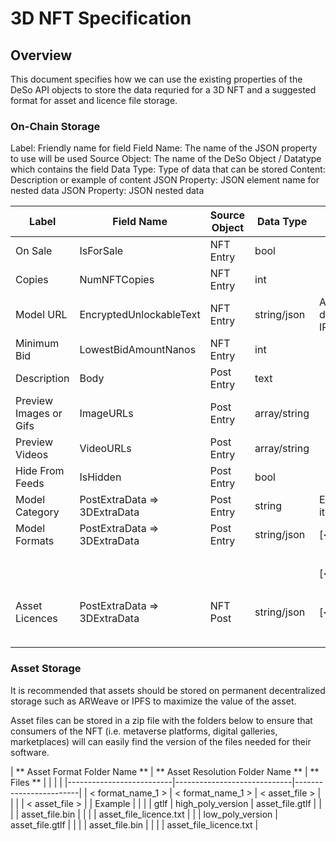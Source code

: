 
# 3D NFT Specification 


## Overview

This document specifies how we can use the existing properties of the DeSo API objects to store the data requried for a 3D NFT and a suggested format for asset and licence file storage.



### On-Chain Storage

Label: Friendly name for field
Field Name: The name of the JSON property to use will be used
Source Object: The name of the DeSo Object / Datatype which contains the field
Data Type: Type of data that can be stored
Content: Description or example of content
JSON Property: JSON element name for nested data
JSON Property: JSON nested data


| **Label**              | **Field Name**               | **Source Object** | **Data Type** | ** JSON Property Name **                                                        | ** JSON Element Content **                   |
|------------------------|------------------------------|-------------------|---------------|--------------------------------------------------------------------|----------------------------|
| On Sale                | IsForSale                    | NFT Entry         | bool          |                                                                    |                            |
| Copies                 | NumNFTCopies                 | NFT Entry         | int           |                                                                    |                            |
| Model URL              | EncryptedUnlockableText      | NFT Entry         | string/json   | Asset Storage URL linking to downloadable zip on ARWeave, IPFS etc |                            |
| Minimum Bid            | LowestBidAmountNanos         | NFT Entry         | int           |                                                                    |                            |
| Description            | Body                         | Post Entry          | text          |                                                                    |                            |
| Preview Images or Gifs | ImageURLs                    | Post Entry          | array/string  |                                                                    |                            |
| Preview Videos         | VideoURLs                    | Post Entry          | array/string  |                                                                    |                            |
| Hide From Feeds        | IsHidden                     | Post Entry          | bool          |                                                                    |                            |
| Model Category         | PostExtraData => 3DExtraData | Post Entry          | string        | Examples: item/scenery/avatar/scene/other                                    |                            |
| Model Formats          | PostExtraData => 3DExtraData | Post Entry          | string/json   | [&lt;format_name&gt;] =>                                                      | high_poly_foldername       |
|                        |                              |                   |               |                                                                    | low_poly_foldername        |
|                        |                              |                   |               | [&lt;format_name&gt;] =>                                                      | high_poly_foldername       |
|                        |                              |                   |               |                                                                    | low_poly_foldername        |
| Asset Licences         | PostExtraData => 3DExtraData | NFT Post          | string/json   | [&lt;format_name&gt;] =>                                                      | high_poly_licence_filename |
|                        |                              |                   |               |                                                                    | low_poly_licence_filename  |
|                        |                              |                   |               |                                                                    |                            |


### Asset Storage

It is recommended that assets should be stored on permanent decentralized storage such as ARWeave or IPFS to maximize the value of the asset.

Asset files can be stored in a zip file with the folders below to ensure that consumers of the NFT (i.e. metaverse platforms, digital galleries, marketplaces) will can easily find the version of the files needed for their software.


| ** Asset Format Folder Name ** | ** Asset Resolution Folder Name ** | ** Files **                 |   |   |   |
|--------------------------|-----------------------------|------------------------|
| < format_name_1 >  | < format_name_1 >     | < asset_file >   |  
|                          |                             | < asset_file >   | 
| Example                  |                             |                        |
| gtlf                     | high_poly_version           | asset_file.gtlf        |
|                          |                             | asset_file.bin         |
|                          |                             | asset_file_licence.txt |
|                          | low_poly_version            | asset_file.gtlf        |
|                          |                             | asset_file.bin         |
|                          |                             | asset_file_licence.txt |